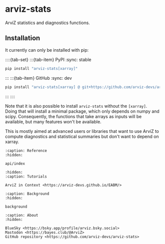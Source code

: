 # arviz-stats
ArviZ statistics and diagnostics functions.

## Installation

It currently can only be installed with pip:

::::{tab-set}
:::{tab-item} PyPI
:sync: stable

```bash
pip install "arviz-stats[xarray]"
```
:::
:::{tab-item} GitHub
:sync: dev

```bash
pip install "arviz-stats[xarray] @ git+https://github.com/arviz-devs/arviz-stats"
```
:::
::::


Note that it is also possible to install `arviz-stats` without the `[xarray]`.
Doing that will install a minimal package, which only depends on numpy and scipy.
Consequently, the functions that take arrays as inputs will be available,
but many features won't be available.

This is mostly aimed at advanced users or libraries that want to use ArviZ
to compute diagnostics and statistical summaries but don't want to depend on xarray.

```{toctree}
:caption: Reference
:hidden:

api/index
```

```{toctree}
:hidden:
:caption: Tutorials

ArviZ in Context <https://arviz-devs.github.io/EABM/>
```

```{toctree}
:caption: Background
:hidden:

background
```

```{toctree}
:caption: About
:hidden:

BlueSky <https://bsky.app/profile/arviz.bsky.social>
Mastodon <https://bayes.club/@ArviZ>
GitHub repository <https://github.com/arviz-devs/arviz-stats>
```
